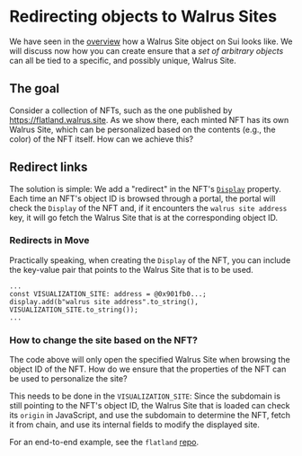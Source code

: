 # Redirecting objects to Walrus Sites

We have seen in the [overview](./overview.md) how a Walrus Site object on Sui looks like. We will
discuss now how you can create ensure that a *set of arbitrary objects* can all be tied to a
specific, and possibly unique, Walrus Site.

## The goal

Consider a collection of NFTs, such as the one published by <https://flatland.walrus.site>. As we
show there, each minted NFT has its own Walrus Site, which can be personalized based on the contents
(e.g., the color) of the NFT itself. How can we achieve this?

## Redirect links

The solution is simple: We add a "redirect" in the NFT's
[`Display`](https://docs.sui.io/standards/display#sui-utility-objects) property. Each time an NFT's
object ID is browsed through a portal, the portal will check the `Display` of the NFT and, if it
encounters the `walrus site address` key, it will go fetch the Walrus Site that is at the
corresponding object ID.

### Redirects in Move

Practically speaking, when creating the `Display` of the NFT, you can include the key-value pair
that points to the Walrus Site that is to be used.

``` move
...
const VISUALIZATION_SITE: address = @0x901fb0...;
display.add(b"walrus site address".to_string(), VISUALIZATION_SITE.to_string());
...
```

### How to change the site based on the NFT?

The code above will only open the specified Walrus Site when browsing the object ID of the NFT. How
do we ensure that the properties of the NFT can be used to personalize the site?

This needs to be done in the `VISUALIZATION_SITE`: Since the subdomain is still pointing to the
NFT's object ID, the Walrus Site that is loaded can check its `origin` in JavaScript, and use the
subdomain to determine the NFT, fetch it from chain, and use its internal fields to modify the
displayed site.

For an end-to-end example, see the `flatland`
[repo](https://github.com/MystenLabs/example-walrus-sites/tree/main/flatland).
